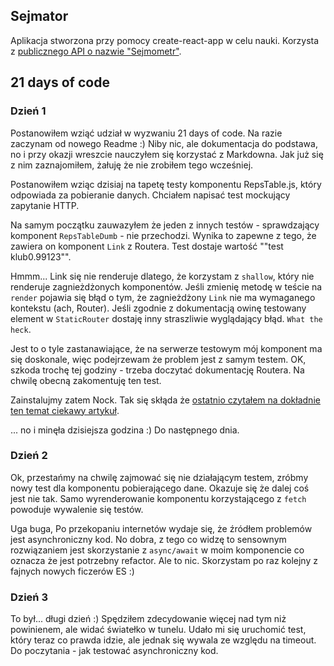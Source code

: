 ## Sejmator

Aplikacja stworzona przy pomocy create-react-app w celu nauki. Korzysta z [publicznego API o nazwie "Sejmometr"](https://mojepanstwo.pl/api/sejmometr).

## 21 days of code

### Dzień 1
Postanowiłem wziąć udział w wyzwaniu 21 days of code. Na razie zaczynam od nowego Readme :) Niby nic, ale dokumentacja do podstawa, no i przy okazji wreszcie nauczyłem się korzystać z Markdowna. Jak już się z nim zaznajomiłem, żałuję że nie zrobiłem tego wcześniej.

Postanowiłem wziąc dzisiaj na tapetę testy komponentu RepsTable.js, który odpowiada za pobieranie danych. Chciałem napisać test mockujący zapytanie HTTP. 

Na samym początku zauwazyłem że jeden z innych testów - sprawdzający komponent `RepsTableDumb` - nie przechodzi. Wynika to zapewne z tego, że zawiera on komponent `Link` z Routera. Test dostaje wartość ""<Link />test klub0.99123"".

Hmmm... Link się nie renderuje dlatego, że korzystam z `shallow`, który nie renderuje zagnieżdżonych komponentów. Jeśli zmienię metodę w teście na `render` pojawia się błąd o tym, że zagnieżdżony `Link` nie ma wymaganego kontekstu (ach, Router). Jeśli zgodnie z dokumentacją owinę testowany element w `StaticRouter` dostaję inny straszliwie wyglądający błąd. `What the heck`.

Jest to o tyle zastanawiające, że na serwerze testowym mój komponent ma się doskonale, więc podejrzewam że problem jest z samym testem. OK, szkoda trochę tej godziny - trzeba doczytać dokumentację Routera. Na chwilę obecną zakomentuję ten test.

Zainstalujmy zatem Nock. Tak się skłąda że [ostatnio czytałem na dokładnie ten temat ciekawy artykuł](https://tech.travelaudience.com/how-to-test-asynchronous-data-fetching-on-a-react-component-ff2ee7433d71).

... no i minęła dzisiejsza godzina :) Do następnego dnia.

### Dzień 2

Ok, przestańmy na chwilę zajmować się nie działającym testem, zróbmy nowy test dla komponentu pobierającego dane. Okazuje się że dalej coś jest nie tak. Samo wyrenderowanie komponentu korzystającego z `fetch` powoduje wywalenie się testów. 

Uga buga, Po przekopaniu internetów wydaje się, że źródłem problemów jest asynchroniczny kod. No dobra, z tego co widzę to sensownym rozwiązaniem jest skorzystanie z `async/await` w moim komponencie co oznacza że jest potrzebny refactor. Ale to nic.  Skorzystam po raz kolejny z fajnych nowych ficzerów ES :)

### Dzień 3

To był... długi dzień :) Spędziłem zdecydowanie więcej nad tym niż powinienem, ale widać światełko w tunelu. Udało mi się uruchomić test, który teraz co prawda idzie, ale jednak się wywala ze względu na timeout. Do poczytania - jak testować asynchroniczny kod.